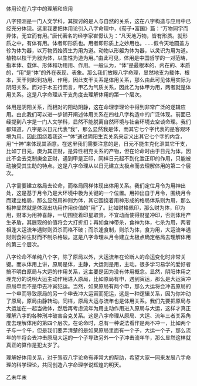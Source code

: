 体用论在八字中的理解和应用

八字预测是一门人文学科，其探讨的是人与自然的关系，这在八字构造与应用中已经充分体现。这里我要把体用论引入八字命理中，《荀子•富国》篇：“万物同宇而异体，无宜而有用。”唐代著名的经学家崔憬认为：“凡天地万物，皆有形质。就形质之中，有体有用。体者即形质也。用者即形质上之妙用也。……假令天地圆盖方轸为体为器，以万物资始资生为用为道。动物以形躯为体为器，以灵识为用为道。植物以枝干为器为体，以生性为道为用。”由此可见，体用是中国哲学的一对范畴，指本体、载体、形体和功用用、作用。一般认为，“体”是最根本的、内在的、本质的，“用”是“体”的外在表现、表象。那么我们放眼八字命理，显然地支为载体、根本，天干则起到功用、作用，因此支干关系是体用关系，那么由此可见体用实际为阴阳关系。而对于木五行而言，甲乙为气质关系，因此乙为体甲为用，两者就是体用关系。这是八字命理从干支角度去理解体用的第一个层次。

体用是阴阳关系，而相对的阳动阴静，这在命理学理论中得到非常广泛的逻辑应用。由此我们可以进一步铺开阐述体用关系在四柱八字构造中的广泛体现。前面已经提到八字是一门人文学科，显然不能脱离自然环境与社会环境去空谈命理。我们都知道，八字是以日元代表“我”，那么显然我是体，而其它七个字代表的是客观环境为用。因此围绕着我这一“体”通过阴阳生克关系来定义出其它七个字的内含，用“十神”来体现其涵意。在这里我们需要注意的是，日元不能生克化泄其它干支，比如丁日元，庚为其正财，是异性相克关系的产物，但在论命时由于日元为体，因此不会去克制庚金正财，遇到甲是正印，同样日元起不到化泄正印的作用，只能被动接受其生助的特点。这是八字命理从以日元建立太极点而去理解体用的第二个层次。

八字需要建立格局去论命，而格局同样体现出体用关系。我们定位月令为用神出处，这是基于月令乃是大环境中极为关键的一个位置。用神出自于月令，围绕月令而建立格局，那么显然用神则为体，其它围绕着用神形成的格局体系则为用，那么相神显然就是体现出功用作用价值的“用”了。比如财格佩印，那么财为体，印为用，财本为用神喜静，一切围绕着印星取贵，不宜动而使得财星冲印，否则体用产生矛盾，其展现的价值将会大打折扣；再如食神带杀，食神为体，七杀为用，两者相逢大运流年遇财则资杀而格不破；而杀逢食制，则杀为体，食为用，大运流年遇财则食神生财而不制杀格破。这是八字命理从月令建立太极点确定格局去理解体用的第三个层次。

八字论命不单纯八个字，除了原局以外，大运流年在论断人的命运变化时非常关键。而从体用上讲，原局是体，主静，大运则是用，主动。很多学习易学的爱好者搞不明白原局与大运的作用关系，这主要是因为没有体用概念。显然，阴阳体用之理充分的说明大运主动作用进入原局，比如原局有申，遇到寅运，那么是大运寅冲原局申而不是申去冲寅犯运。当然，如果原局有两个申，那么大运将会冲击原局的一个申而导致原局的另一个申去冲大运寅而犯运，这是一种逻辑关系，因为你冲动了原局，原局由静转动。同样，原局大运与流年也是体用关系。我们先要把原局与大运加在一起当做体，然后再考虑流年为用主动作用进入原局与大运，这样才真正理解八字的各种刑冲破害合克关系。这是八字命理从原局、大运、流年三者关系角度去理解体用的第四个层次。在论命时，总有一种说法看作是两不冲一，比如两个子与一个午，但是我们要弄清楚的是如果原局里面有一个子，大运一个子，那么流年的午将会去冲击原局大运的一个子导致另外一个子冲击流年午，那么显然这样就真正的算作是犯太岁了。

理解好体用关系，对于驾驭八字论命有非常大的帮助，希望大家一同来发展八字命理的科学理论，共同创造八字命理学说辉煌的明天。

乙未年末


